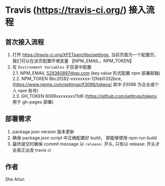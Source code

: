 # Travis (https://travis-ci.org/) 接入流程

## 首次接入流程

1. 打开 https://travis-ci.org/XFETeam/libs/settings, 当前页面为一个配置页，我们可以在该页配置环境变量 【NPM_EMAIL，NPM_TOKEN】
2. 在 `Environment Variables` 子目录中配置 <br />
    2.1. NPM_EMAIL 529360897@qq.com (key value 形式配置 npm 部署邮箱) <br />
    2.2. NPM_TOKEN 8bc2f282-xxxxxxxx-12feb0332bce, (https://www.npmjs.com/settings/jf3096/tokens/ 其中 jf3096 为企业或个人 npm 账号) <br />
    2.3. GH_TOKEN 8069xxxxxxxx11d6 (https://github.com/settings/tokens 用于 gh-pages 部署)

## 部署需求

1. package.json version 版本更新
2. 确保 package.json script 中正确配置好 build， 即能够使用 npm run build
3. 最终提交时确保 commit message 以 `release:` 开头, 只有以 release: 开头才会真正出发 travis ci

## 作者
She Ailun
